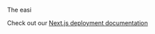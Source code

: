 

The easi   

Check out our [Next.js deployment documentation](https://nextjs.org/docs/deployment)
